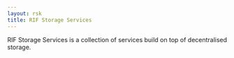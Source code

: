 ```yaml
---
layout: rsk
title: RIF Storage Services
---
```


RIF Storage Services is a collection of services build on top of decentralised storage.

